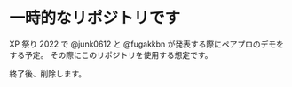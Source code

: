 # 一時的なリポジトリです

XP 祭り 2022 で @junk0612 と @fugakkbn が発表する際にペアプロのデモをする予定。
その際にこのリポジトリを使用する想定です。

終了後、削除します。
